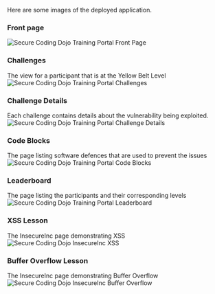 Here are some images of the deployed application.

### Front page
![Secure Coding Dojo Training Portal Front Page](https://raw.githubusercontent.com/trendmicro/SecureCodingDojo/master/screenshots/frontpage.png)


### Challenges
The view for a participant that is at the Yellow Belt Level
![Secure Coding Dojo Training Portal Challenges](https://raw.githubusercontent.com/trendmicro/SecureCodingDojo/master/screenshots/challenges.png)
### Challenge Details
Each challenge contains details about the vulnerability being exploited.
![Secure Coding Dojo Training Portal Challenge Details](https://raw.githubusercontent.com/trendmicro/SecureCodingDojo/master/screenshots/challengedetails.png)

### Code Blocks
The page listing software defences that are used to prevent the issues
![Secure Coding Dojo Training Portal Code Blocks](https://raw.githubusercontent.com/trendmicro/SecureCodingDojo/master/screenshots/codeblocks.png)

### Leaderboard
The page listing the participants and their corresponding levels
![Secure Coding Dojo Training Portal Leaderboard](https://raw.githubusercontent.com/trendmicro/SecureCodingDojo/master/screenshots/leaderboard.png)
### XSS Lesson
The InsecureInc page demonstrating XSS
![Secure Coding Dojo InsecureInc XSS](https://raw.githubusercontent.com/trendmicro/SecureCodingDojo/master/screenshots/xss.png)
### Buffer Overflow Lesson
The InsecureInc page demonstrating Buffer Overflow
![Secure Coding Dojo InsecureInc Buffer Overflow](https://raw.githubusercontent.com/trendmicro/SecureCodingDojo/master/screenshots/bufferoverflow.png)